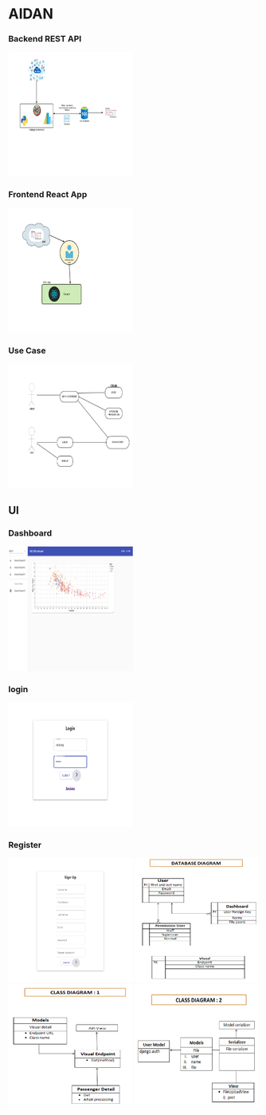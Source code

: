 # AIDAN


### Backend REST API
<img src="/Flowcharts/screenshot.png" width="250" height="250"/>

### Frontend React App
<img src="/Flowcharts/ERD.png" width="250" height="250"/>

### Use Case

<img src="/Flowcharts/screenshot3.png" width="250" height="250"/>

## UI
### Dashboard
<img src="/Flowcharts/Dashboard.png" width="250" height="250"/>

### login
<img src="/Flowcharts/Login.png" width="250" height="250"/>

### Register
<img src="/Flowcharts/Register.png" width="250" height="250"/>

<img src="/Flowcharts/DB.png" width="250" height="250"/>

<img src="/Flowcharts/CDA.png" width="250" height="250"/>

<img src="/Flowcharts/CDB.png" width="250" height="250"/>
